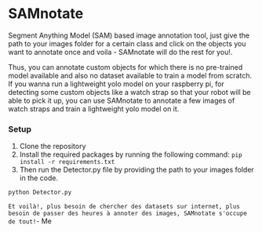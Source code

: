 # SAMnotate
Segment Anything Model (SAM) based image annotation tool, just give the path to your images folder for a certain class and click on the objects you want to annotate once and voila - SAMnotate will do the rest for you!.

Thus, you can annotate custom objects for which there is no pre-trained model available and also no dataset available to train a model from scratch. If you wanna run a lightweight yolo model on your raspberry pi, for detecting some custom objects like a watch strap so that your robot will be able to pick it up, you can use SAMnotate to annotate a few images of watch straps and train a lightweight yolo model on it.
### Setup
1. Clone the repository
2. Install the required packages by running the following command:
```pip install -r requirements.txt```
3. Then run the Detector.py file by providing the path to your images folder in the code.
```bash
python Detector.py
```

`Et voilà!, plus besoin de chercher des datasets sur internet, plus besoin de passer des heures à annoter des images, SAMnotate s'occupe de tout!`- Me

